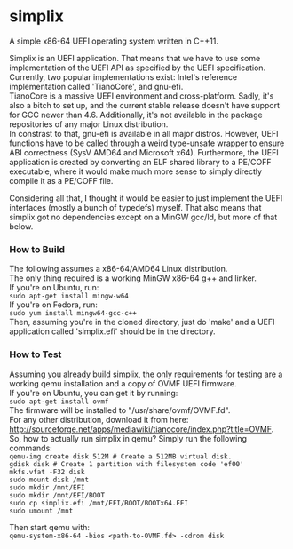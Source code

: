 simplix
=======

A simple x86-64 UEFI operating system written in C++11.

Simplix is an UEFI application. That means that we have to use some implementation of the UEFI API as specified by the
UEFI specification.  
Currently, two popular implementations exist: Intel's reference implementation called 'TianoCore', and gnu-efi.  
TianoCore is a massive UEFI environment and cross-platform. Sadly, it's also a bitch to set up, and the current
stable release doesn't have support for GCC newer than 4.6. Additionally, it's not available in the package repositories of any major Linux distribution.  
In constrast to that, gnu-efi is available in all major distros. However, UEFI functions have to be called through a weird type-unsafe wrapper to ensure ABI correctness (SysV AMD64 and Microsoft x64). Furthermore, the UEFI application is created by converting an ELF shared library to a PE/COFF executable, where it would make much more sense to simply directly compile it as a PE/COFF file.

Considering all that, I thought it would be easier to just implement the UEFI interfaces (mostly a bunch of typedefs) myself. That also means that simplix got no dependencies except on a MinGW gcc/ld, but more of that below.  


### How to Build
The following assumes a x86-64/AMD64 Linux distribution.  
The only thing required is a working MinGW x86-64 g++ and linker.  
If you're on Ubuntu, run:  
`sudo apt-get install mingw-w64`  
If you're on Fedora, run:  
`sudo yum install mingw64-gcc-c++`  
Then, assuming you're in the cloned directory, just do 'make' and a UEFI application called 'simplix.efi' should be in the directory.  

### How to Test
Assuming you already build simplix, the only requirements for testing are a working qemu installation and a copy of OVMF UEFI firmware.  
If you're on Ubuntu, you can get it by running:  
`sudo apt-get install ovmf`  
The firmware will be installed to "/usr/share/ovmf/OVMF.fd".  
For any other distribution, download it from here: http://sourceforge.net/apps/mediawiki/tianocore/index.php?title=OVMF.  
So, how to actually run simplix in qemu? Simply run the following commands:  
`qemu-img create disk 512M # Create a 512MB virtual disk.`  
`gdisk disk # Create 1 partition with filesystem code 'ef00'`  
`mkfs.vfat -F32 disk`   
`sudo mount disk /mnt`  
`sudo mkdir /mnt/EFI`  
`sudo mkdir /mnt/EFI/BOOT`  
`sudo cp simplix.efi /mnt/EFI/BOOT/BOOTx64.EFI`  
`sudo umount /mnt`  

Then start qemu with:  
`qemu-system-x86-64 -bios <path-to-OVMF.fd> -cdrom disk`
